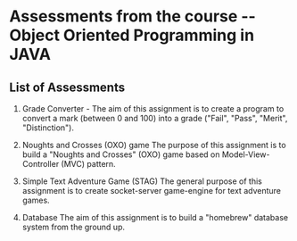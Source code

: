 # Assessments from the course -- Object Oriented Programming in JAVA

## List of Assessments
1. Grade Converter - 
The aim of this assignment is to create a program to convert a mark (between 0 and 100) into a grade ("Fail", "Pass", "Merit", "Distinction").

1. Noughts and Crosses (OXO) game
The purpose of this assignment is to build a "Noughts and Crosses" (OXO) game based on Model-View-Controller (MVC) pattern.

1. Simple Text Adventure Game (STAG)
The general purpose of this assignment is to create socket-server game-engine for text adventure games.

1. Database
The aim of this assignment is to build a "homebrew" database system from the ground up.
